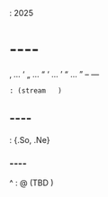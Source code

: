 : 2025


# ---- 

>>>
‚	…	‘
„	…	“
‘	…	’
“	…	”
–
—
>>>
	: (stream	)

## ---- 



: {.So, .Ne}

### ---- 



^
: @ (TBD	)
